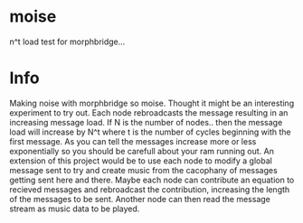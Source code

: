 # moise
n^t load test for morphbridge... 

<h1>Info</h1>
<p>Making noise with morphbridge so moise. Thought it might be an interesting experiment to try out. 
Each node rebroadcasts the message resulting in an increasing message load. If N is the number of nodes.. then
the message load will increase by N^t where t is the number of cycles beginning with the first message. As you
can tell the messages increase more or less exponentially so you should be carefull about your ram running out.
An extension of this project would be to use each node to modify a global message sent to try and create music
from the cacophany of messages getting sent here and there. Maybe each node can contribute an equation to 
recieved messages and rebroadcast the contribution, increasing the length of the messages to be sent. 
Another node can then read the message stream as music data to be played.
</p>
